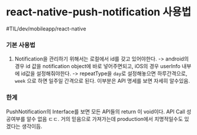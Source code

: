 # react-native-push-notification 사용법
#TIL/dev/mobileapp/react-native

### 기본 사용법
1. Notification을 관리하기 위해서는 로컬에서 id를 갖고 있어야한다. 
-> android의 경우 id 값을 notification object에 바로 넣어주면되고, iOS의 경우 userInfo 내부에 id값을 설정해줘야한다. 
-> repeatType을 `day`로 설정해놓으면 하루간격으로, `week` 으로 하면 일주일 간격으로 된다. 이부분은 API 명세를 보면 자세히 알수있음. 


### 한계
PushNotification의 Interface를 보면 모든 API들의 return 이 void이다. API Call 성공여부를  알수 없음 ㄷㄷ. 거의 믿음으로 가져가는데 production에서 치명적일수도 있겠다는 생각이듬.